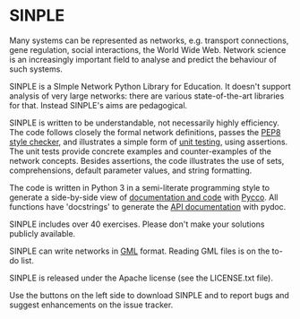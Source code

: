 # SINPLE

Many systems can be represented as networks, e.g. transport connections, gene regulation, social interactions, the World Wide Web. Network science is an increasingly important field to analyse and predict the behaviour of such systems. 

SINPLE is a SImple Network Python Library for Education. It doesn't support analysis of very large networks: there are various state-of-the-art libraries for that. Instead SINPLE's aims are pedagogical.

SINPLE is written to be understandable, not necessarily highly efficiency. The code follows closely the formal network definitions, passes the [PEP8 style checker](https://github.com/jcrocholl/pep8), and illustrates a simple form of [unit testing](http://en.wikipedia.org/wiki/Unit_testing), using assertions. The unit tests provide concrete examples and counter-examples of the network concepts. 
Besides assertions, the code illustrates the use of sets, comprehensions, default parameter values, and string formatting.

The code is written in Python 3 in a semi-literate programming style to generate a side-by-side view of [documentation and code](http://mwermelinger.bitbucket.org/sinple/api.html) with [Pycco](http://fitzgen.github.io/pycco/). All functions have 'docstrings' to generate the [API documentation](http://mwermelinger.bitbucket.org/sinple/api.html) with pydoc.

SINPLE includes over 40 exercises. Please don't make your solutions publicly available.

SINPLE can write networks in [GML](http://en.wikipedia.org/wiki/Graph_Modelling_Language) format. Reading GML files is on the to-do list.

SINPLE is released under the Apache license (see the LICENSE.txt file).

Use the buttons on the left side to download SINPLE and to report bugs and suggest enhancements on the issue tracker.
